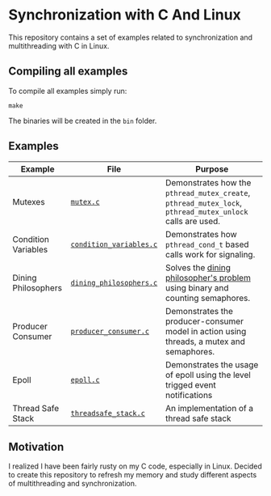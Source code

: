 # Synchronization with C And Linux

This repository contains a set of examples related to synchronization and multithreading with C in Linux.

## Compiling all examples

To compile all examples simply run:

```
make
```

The binaries will be created in the ``bin`` folder.

## Examples

| Example | File | Purpose |
| ------- | ---- | ------- |
| Mutexes | [``mutex.c``](src/mutex.c) | Demonstrates how the ``pthread_mutex_create``, ``pthread_mutex_lock``, ``pthread_mutex_unlock`` calls are used. |
| Condition Variables | [``condition_variables.c``](src/condition_variables.c) | Demonstrates how ``pthread_cond_t`` based calls work for signaling. |
| Dining Philosophers | [``dining_philosophers.c``](src/dining_philosophers.c) | Solves the [dining philosopher's problem](https://en.wikipedia.org/wiki/Dining_philosophers_problem) using binary and counting semaphores. |
| Producer Consumer | [``producer_consumer.c``](src/producer_consumer.c) | Demonstrates the producer-consumer model in action using threads, a mutex and semaphores. | 
| Epoll | [``epoll.c``](src/epoll.c) | Demonstrates the usage of epoll using the level trigged event notifications |
| Thread Safe Stack | [``threadsafe_stack.c``](src/threadsafe_stack.c) | An implementation of a thread safe stack | 

## Motivation

I realized I have been fairly rusty on my C code, especially in Linux. Decided to create this repository to refresh my memory and study different aspects of multithreading and synchronization.
